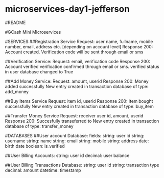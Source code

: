 # microservices-day1-jefferson

#README

#GCash Mini Microservices

#SERVICES
##Registration Service
    Request: user name, fullname, mobile number, email, address etc. [depending on account level]
    Response 200: Account created. 
    Verification code will be sent through email or sms

##Verification Service:
    Request: email, verification code
    Response 200: Account verified
    verification confirmed through email or sms. verified status in user database changed to True

##Add Money Service:
    Request: amount, userid
    Response 200: Money added successfully
    New entry created in transaction database of type: add_money

##Buy Items Service 
    Request: item id, userid
    Response 200: Item bought successfully
    New entry created in transaction database of type: buy_item

##Transfer Money Service
    Request: receiver user id, amount, userid
    Response 200: Succesfully transeferred to <receiver>
    New entry created in transaction database of type: transfer_money

#DATABASES
##User account Database:
    fields: string: user id
            string: username
            string: name
            string: email
            string: mobile 
            string: address
            date: birth date 
            boolean: is_verified

##User Billing Accounts:
            string: user id
            decimal: user balance


##User Billing Transactions Database:
            string: user id
            string: transaction type
            decimal: amount
            datetime: timestamp
            
